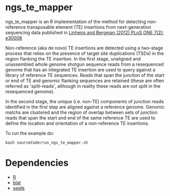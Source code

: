 ngs_te_mapper
=============

ngs_te_mapper is an R implementation of the method for detecting non-reference transposable element (TE) insertions from next-generation sequencing data published in [Linheiro and Bergman (2012) PLoS ONE 7(2): e30008](http://www.plosone.org/article/info%3Adoi%2F10.1371%2Fjournal.pone.0030008)

Non-reference (aka de novo) TE insertions are detected using a two-stage process that relies on the presence of target site duplications (TSDs) in the region flanking the TE insertion. In the first stage, unaligned and unassembled whole genome shotgun sequence reads from a resequenced genome that has an integrated TE insertion are used to query against a library of reference TE sequences. Reads that span the junction of the start or end of TE and genomic flanking sequences are retained (these are often referred as 'split-reads', although in reality these reads are not split in the resequenced genome). 

In the second stage, the unique (i.e. non-TE) components of junction reads identified in the first step are aligned against a reference genome. Genomic matchs are clustered and the region of overlap between sets of junction reads that span the start and end of the same reference TE are used to define the location and orientation of a non-reference TE insertions.

To run the example do:
	
	bash sourceCode/run_ngs_te_mapper.sh
	
Dependencies
============

  * [R](http://cran.r-project.org/)
  * [blat](http://hgwdev.cse.ucsc.edu/~kent/src/blatSrc.zip) 
  * [seqtk](https://github.com/lh3/seqtk)

